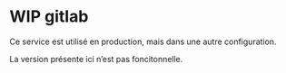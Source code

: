 # WIP gitlab

Ce service est utilisé en production, mais dans une autre configuration.

La version présente ici n’est pas foncitonnelle.
